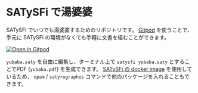 # SATySFi で湯婆婆

SATySFi でいつでも湯婆婆するためのリポジトリです。
[Gitpod](https://gitpod.io) を使うことで、手元に SATySFi の環境がなくても手軽に文書を組むことができます。

[![Open in Gitpod](https://gitpod.io/button/open-in-gitpod.svg)](https://gitpod.io/#https://github.com/monaqa/satysfi-yubaba)

`yubaba.saty` を自由に編集し、ターミナル上で `satysfi yubaba.saty` とすることでPDF (`yubaba.pdf`) を生成できます。
[SATySFi の docker image](https://github.com/amutake/satysfi-docker) を使用しているため、
`opam` / `satyrographos` コマンドで他のパッケージを入れることもできます。

